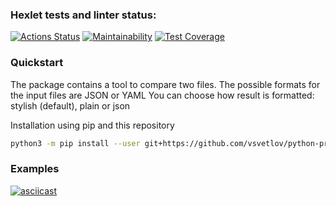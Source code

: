 ### Hexlet tests and linter status:
[![Actions Status](https://github.com/vsvetlov/python-project-50/workflows/hexlet-check/badge.svg)](https://github.com/vsvetlov/python-project-50/actions)
[![Maintainability](https://api.codeclimate.com/v1/badges/d070104d563938fd07d4/maintainability)](https://codeclimate.com/github/vsvetlov/python-project-50/maintainability)
[![Test Coverage](https://api.codeclimate.com/v1/badges/df66c0cbbeca7d822f23/test_coverage)](https://codeclimate.com/github/vsvetlov/python-project-50/test_coverage)

### Quickstart
The package contains a tool to compare two files.
The possible formats for the input files are JSON or YAML
You can choose how result is formatted: stylish (default), plain or json 


Installation using pip and this repository
```bash
python3 -m pip install --user git+https://github.com/vsvetlov/python-project-50.git
```
### Examples
[![asciicast](https://asciinema.org/a/395697.png)](https://asciinema.org/a/605866)